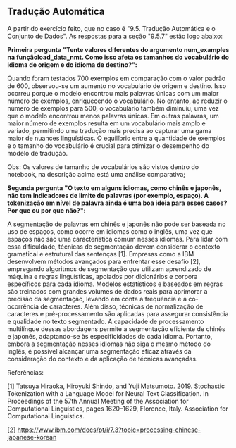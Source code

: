 ## Tradução Automática

A partir do exercício feito, que no caso é "9.5. Tradução Automática e o Conjunto de Dados". As respostas para a seção "9.5.7" estão logo abaixo:

**Primeira pergunta "Tente valores diferentes do argumento num_examples na funçãoload_data_nmt. Como isso afeta os tamanhos do vocabulário do idioma de origem e do idioma de destino?":**

Quando foram testados 700 exemplos em comparação com o valor padrão de 600, observou-se um aumento no vocabulário de origem e destino. Isso ocorreu porque o modelo encontrou mais palavras únicas com um maior número de exemplos, enriquecendo o vocabulário. No entanto, ao reduzir o número de exemplos para 500, o vocabulário também diminuiu, uma vez que o modelo encontrou menos palavras únicas. Em outras palavras, um maior número de exemplos resulta em um vocabulário mais amplo e variado, permitindo uma tradução mais precisa ao capturar uma gama maior de nuances linguísticas. O equilíbrio entre a quantidade de exemplos e o tamanho do vocabulário é crucial para otimizar o desempenho do modelo de tradução.

Obs: Os valores de tamanho de vocabulários são vistos dentro do notebook, na descrição acima está uma análise comparativa;

**Segunda pergunta "O texto em alguns idiomas, como chinês e japonês, não tem indicadores de limite de palavras (por exemplo, espaço). A tokenização em nível de palavra ainda é uma boa ideia para esses casos? Por que ou por que não?":**

A segmentação de palavras em chinês e japonês não pode ser baseada no uso de espaços, como ocorre em idiomas como o inglês, uma vez que espaços não são uma característica comum nesses idiomas. Para lidar com essa dificuldade, técnicas de segmentação devem considerar o contexto gramatical e estrutural das sentenças [1].
Empresas como a IBM desenvolvem métodos avançados para enfrentar esse desafio [2], empregando algoritmos de segmentação que utilizam aprendizado de máquina e regras linguísticas, apoiados por dicionários e corpora específicos para cada idioma. Modelos estatísticos e baseados em regras são treinados com grandes volumes de dados reais para aprimorar a precisão da segmentação, levando em conta a frequência e a co-ocorrência de caracteres.
Além disso, técnicas de normalização de caracteres e pré-processamento são aplicadas para assegurar consistência e qualidade no texto segmentado. A capacidade de processamento multilíngue dessas abordagens permite a segmentação eficiente de chinês e japonês, adaptando-se às especificidades de cada idioma.
Portanto, embora a segmentação nesses idiomas não siga o mesmo método do inglês, é possível alcançar uma segmentação eficaz através da consideração do contexto e da aplicação de técnicas avançadas.

Referências:

[1] Tatsuya Hiraoka, Hiroyuki Shindo, and Yuji Matsumoto. 2019. Stochastic Tokenization with a Language Model for Neural Text Classification. In Proceedings of the 57th Annual Meeting of the Association for Computational Linguistics, pages 1620–1629, Florence, Italy. Association for Computational Linguistics.

[2] https://www.ibm.com/docs/pt/i/7.3?topic=processing-chinese-japanese-korean